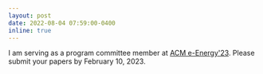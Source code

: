 ```yaml
---
layout: post
date: 2022-08-04 07:59:00-0400
inline: true
---
```


I am serving as a program committee member at [ACM e-Energy'23](https://energy.acm.org/conferences/eenergy/2023/). Please submit your papers by February 10, 2023. 